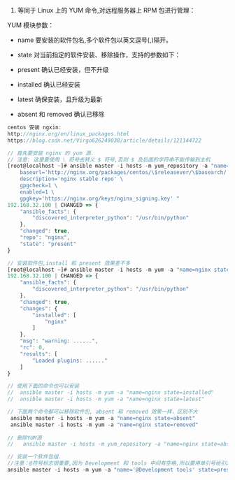 1. 等同于 Linux 上的 YUM 命令,对远程服务器上 RPM 包进行管理：



YUM 模块参数：

- name 要安装的软件包名,多个软件包以英文逗号(,)隔开。

- state 对当前指定的软件安装、移除操作，支持的参数如下：

- present 确认已经安装，但不升级

- installed 确认已经安装

- latest 确保安装，且升级为最新

- absent 和 removed 确认已移除

```javascript
centos 安装 ngxin:
http://nginx.org/en/linux_packages.html
https://blog.csdn.net/Virgo626249038/article/details/121144722    
```



```javascript
// 首先要安装 nginx 的 yum 源. 
// 注意: 这里要使用 \ 符号去转义 $ 符号,否则 $ 及后面的字符串不能传输到主机
[root@localhost ~]# ansible master -i hosts -m yum_repository -a "name=nginx \
	baseurl='http://nginx.org/packages/centos/\$releasever/\$basearch/' \
	description='nginx stable repo' \
	gpgcheck=1 \
	enabled=1 \
	gpgkey='https://nginx.org/keys/nginx_signing.key' "
192.168.32.100 | CHANGED => {
    "ansible_facts": {
        "discovered_interpreter_python": "/usr/bin/python"
    }, 
    "changed": true, 
    "repo": "nginx", 
    "state": "present"
}

// 安装软件包,install 和 present 效果差不多
[root@localhost ~]# ansible master -i hosts -m yum -a "name=nginx state=present"
192.168.32.100 | CHANGED => {
    "ansible_facts": {
        "discovered_interpreter_python": "/usr/bin/python"
    }, 
    "changed": true, 
    "changes": {
        "installed": [
            "nginx"
        ]
    }, 
    "msg": "warning: ......", 
    "rc": 0, 
    "results": [
        "Loaded plugins: ......"
    ]
}

// 使用下面的命令也可以安装
//  ansible master -i hosts -m yum -a "name=nginx state=installed"
//  ansible master -i hosts -m yum -a "name=nginx state=latest"
```



```javascript
// 下面两个命令都可以移除软件包, absent 和 removed 效果一样，区别不大
 ansible master -i hosts -m yum -a "name=nginx state=absent"
 ansible master -i hosts -m yum -a "name=nginx state=removed"
 
// 删除YUM源
//   ansible master -i hosts -m yum_repository -a "name=nginx state=absent"
```



```javascript
// 安装一个软件包组.
//注意：@符号标志很重要,因为 Development 和 tools 中间有空格,所以要用单引号给引起来
ansible master -i hosts -m yum -a "name='@Development tools' state=present"
```


